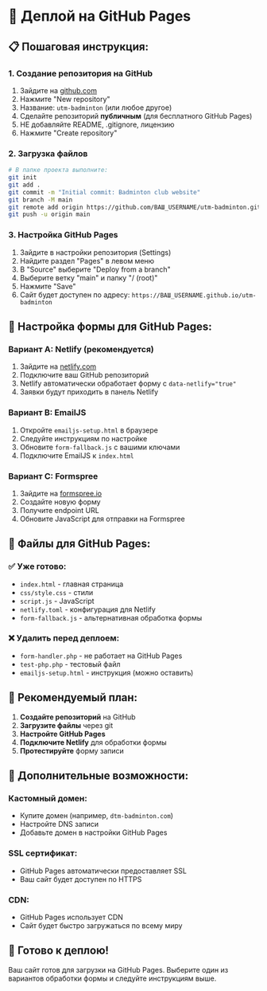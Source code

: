# 🚀 Деплой на GitHub Pages

## 📋 Пошаговая инструкция:

### 1. **Создание репозитория на GitHub**
1. Зайдите на [github.com](https://github.com)
2. Нажмите "New repository"
3. Название: `utm-badminton` (или любое другое)
4. Сделайте репозиторий **публичным** (для бесплатного GitHub Pages)
5. НЕ добавляйте README, .gitignore, лицензию
6. Нажмите "Create repository"

### 2. **Загрузка файлов**
```bash
# В папке проекта выполните:
git init
git add .
git commit -m "Initial commit: Badminton club website"
git branch -M main
git remote add origin https://github.com/ВАШ_USERNAME/utm-badminton.git
git push -u origin main
```

### 3. **Настройка GitHub Pages**
1. Зайдите в настройки репозитория (Settings)
2. Найдите раздел "Pages" в левом меню
3. В "Source" выберите "Deploy from a branch"
4. Выберите ветку "main" и папку "/ (root)"
5. Нажмите "Save"
6. Сайт будет доступен по адресу: `https://ВАШ_USERNAME.github.io/utm-badminton`

## 📧 Настройка формы для GitHub Pages:

### **Вариант A: Netlify (рекомендуется)**
1. Зайдите на [netlify.com](https://netlify.com)
2. Подключите ваш GitHub репозиторий
3. Netlify автоматически обработает форму с `data-netlify="true"`
4. Заявки будут приходить в панель Netlify

### **Вариант B: EmailJS**
1. Откройте `emailjs-setup.html` в браузере
2. Следуйте инструкциям по настройке
3. Обновите `form-fallback.js` с вашими ключами
4. Подключите EmailJS к `index.html`

### **Вариант C: Formspree**
1. Зайдите на [formspree.io](https://formspree.io)
2. Создайте новую форму
3. Получите endpoint URL
4. Обновите JavaScript для отправки на Formspree

## 🔧 Файлы для GitHub Pages:

### ✅ **Уже готово:**
- `index.html` - главная страница
- `css/style.css` - стили
- `script.js` - JavaScript
- `netlify.toml` - конфигурация для Netlify
- `form-fallback.js` - альтернативная обработка формы

### ❌ **Удалить перед деплоем:**
- `form-handler.php` - не работает на GitHub Pages
- `test-php.php` - тестовый файл
- `emailjs-setup.html` - инструкция (можно оставить)

## 🎯 Рекомендуемый план:

1. **Создайте репозиторий** на GitHub
2. **Загрузите файлы** через git
3. **Настройте GitHub Pages**
4. **Подключите Netlify** для обработки формы
5. **Протестируйте** форму записи

## 📱 Дополнительные возможности:

### **Кастомный домен:**
- Купите домен (например, `dtm-badminton.com`)
- Настройте DNS записи
- Добавьте домен в настройки GitHub Pages

### **SSL сертификат:**
- GitHub Pages автоматически предоставляет SSL
- Ваш сайт будет доступен по HTTPS

### **CDN:**
- GitHub Pages использует CDN
- Сайт будет быстро загружаться по всему миру

## 🚀 Готово к деплою!

Ваш сайт готов для загрузки на GitHub Pages. Выберите один из вариантов обработки формы и следуйте инструкциям выше.
